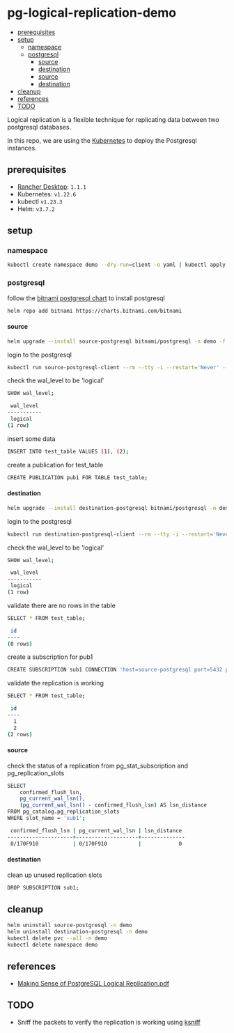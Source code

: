 # pg-logical-replication-demo <!-- omit in toc -->

- [prerequisites](#prerequisites)
- [setup](#setup)
  - [namespace](#namespace)
  - [postgresql](#postgresql)
    - [source](#source)
    - [destination](#destination)
    - [source](#source-1)
    - [destination](#destination-1)
- [cleanup](#cleanup)
- [references](#references)
- [TODO](#todo)

Logical replication is a flexible technique for replicating data between two postgresql databases.

In this repo, we are using the [Kubernetes](https://kubernetes.io/) to deploy the Postgresql instances.

## prerequisites
- [Rancher Desktop](https://github.com/rancher-sandbox/rancher-desktop): `1.1.1`
- Kubernetes: `v1.22.6`
- kubectl `v1.23.3`
- Helm: `v3.7.2`

## setup

### namespace

```sh
kubectl create namespace demo --dry-run=client -o yaml | kubectl apply -f -
```

### postgresql

follow the [bitnami postgresql chart](https://github.com/bitnami/charts/tree/master/bitnami/postgresql) to install postgresql

```sh
helm repo add bitnami https://charts.bitnami.com/bitnami
```

#### source

```sh
helm upgrade --install source-postgresql bitnami/postgresql -n demo -f postgresql/values.yaml
```

login to the postgresql

```sh
kubectl run source-postgresql-client --rm --tty -i --restart='Never' --namespace demo --image docker.io/bitnami/postgresql:14.2.0-debian-10-r25 --env="PGPASSWORD=demo_password" -- psql --host source-postgresql
```

check the wal_level to be 'logical'

```sh
SHOW wal_level;
```

```sh
 wal_level 
-----------
 logical
(1 row)
```

insert some data

```sh
INSERT INTO test_table VALUES (1), (2);
```

create a publication for test_table

```sh
CREATE PUBLICATION pub1 FOR TABLE test_table;
```

#### destination

```sh
helm upgrade --install destination-postgresql bitnami/postgresql -n demo -f postgresql/values.yaml
```

login to the postgresql

```sh
kubectl run destination-postgresql-client --rm --tty -i --restart='Never' --namespace demo --image docker.io/bitnami/postgresql:14.2.0-debian-10-r25 --env="PGPASSWORD=demo_password" -- psql --host destination-postgresql
```

check the wal_level to be 'logical'

```sh
SHOW wal_level;
```

```sh
 wal_level 
-----------
 logical
(1 row)
```

validate there are no rows in the table

```sh
SELECT * FROM test_table;
```

```sh
 id 
----
(0 rows)
```

create a subscription for pub1

```sh
CREATE SUBSCRIPTION sub1 CONNECTION 'host=source-postgresql port=5432 password=demo_password' PUBLICATION pub1;
```

validate the replication is working

```sh
SELECT * FROM test_table;
```

```sh
 id 
----
  1
  2
(2 rows)
```

#### source

check the status of a replication from pg_stat_subscription and pg_replication_slots

```sh
SELECT 
    confirmed_flush_lsn, 
    pg_current_wal_lsn(), 
    (pg_current_wal_lsn() - confirmed_flush_lsn) AS lsn_distance 
FROM pg_catalog.pg_replication_slots
WHERE slot_name = 'sub1';
```

```sh
 confirmed_flush_lsn | pg_current_wal_lsn | lsn_distance 
---------------------+--------------------+--------------
 0/170F910           | 0/170F910          |            0
```

#### destination

clean up unused replication slots

```sh
DROP SUBSCRIPTION sub1;
```

## cleanup

```sh
helm uninstall source-postgresql -n demo
helm uninstall destination-postgresql -n demo
kubectl delete pvc --all -n demo
kubectl delete namespace demo
```

## references
- [Making Sense of PostgreSQL Logical Replication.pdf](https://github.com/aiven/presentations/blob/master/Cloud_chats_by_Aiven/Making%20Sense%20of%20PostgreSQL%20Logical%20Replication.pdf)

## TODO
- Sniff the packets to verify the replication is working using [ksniff](https://github.com/eldadru/ksniff)

